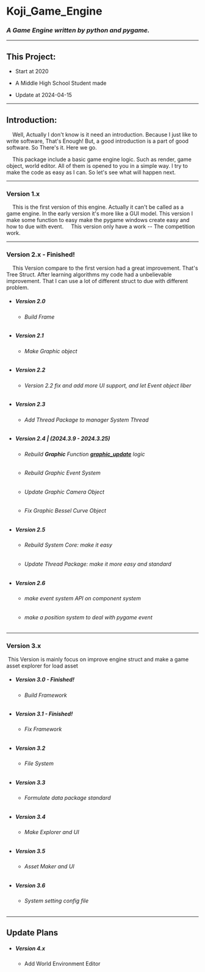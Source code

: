 # Koji_Game_Engine

### *A Game Engine written by python and pygame.*

---

## This Project:

- Start at 2020

- A Middle High School Student made

- Update at 2024-04-15

---

## Introduction:

    Well, Actually I don't know is it need an introduction. Because I just like to write software, That's Enough! But, a good introduction is a part of good software. So There's it. Here we go.

    This package include a basic game engine logic. Such as render, game object, world editor. All of them is opened to you in a simple way. I try to make the code as easy as I can. So let's see what will happen next. 

---

### Version 1.x
    This is the first version of this engine. Actually it can't be called as a game engine. In the early version it's more like a GUI model. This version I make some function to easy make the pygame windows create easy and how to due with event.
    This version only have a work -- The competition work. 

---

### Version 2.x - Finished!

    This Version compare to the first version had a great improvement. That's Tree Struct. After learning algorithms my code had a unbelievable improvement. That I can use a lot of different struct to due with different problem.

- ##### Version 2.0

  - ###### Build Frame

- ##### Version 2.1

  - ###### Make Graphic object

- ##### Version 2.2

  - ###### Version 2.2 fix and add more UI support, and let Event object liber

- ##### Version 2.3

  - ###### Add Thread Package to manager System Thread

- ##### Version 2.4 | (2024.3.9 - 2024.3.25)

  - ###### Rebuild **Graphic** Function **<u>graphic_update</u>** logic
  - ###### Rebuild Graphic Event System
  - ###### Update Graphic Camera Object
  - ###### Fix Graphic Bessel Curve Object

- ##### Version 2.5

  - ###### Rebuild System Core: make it easy

  - ###### Update Thread Package: make it more easy and standard

- ##### Version 2.6

  - ###### make event system API on component system

  - ###### make a position system to deal with pygame event

---

### Version 3.x

​	This Version is mainly focus on improve engine struct and make a game asset explorer for load asset

- ##### Version 3.0 - Finished!

  - ###### Build Framework

- ##### Version 3.1 - Finished!

  - ###### Fix Framework

- ##### Version 3.2

  - ###### File System

- ##### Version 3.3

  - ###### Formulate data package standard

- ##### Version 3.4

  - ###### Make Explorer and UI

- ##### Version 3.5

  - ###### Asset Maker and UI

- ##### Version 3.6

  - ###### System setting config file

---

## Update Plans
- ##### Version 4.x
  
  - Add World Environment Editor
